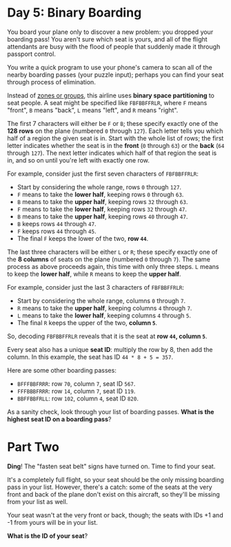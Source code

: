 # Day 5: Binary Boarding
You board your plane only to discover a new problem: you dropped your boarding pass! You aren't sure which seat is yours, 
and all of the flight attendants are busy with the flood of people that suddenly made it through passport control.

You write a quick program to use your phone's camera to scan all of the nearby boarding passes (your puzzle input); 
perhaps you can find your seat through process of elimination.

Instead of [zones or groups](https://www.youtube.com/watch?v=oAHbLRjF0vo), this airline uses **binary space 
partitioning** to seat people. A seat might be specified like `FBFBBFFRLR`, where `F` means "front", `B` means "back", 
`L` means "left", and `R` means "right".

The first 7 characters will either be `F` or `B`; these specify exactly one of the **128 rows** on the plane (numbered 
`0` through `127`). Each letter tells you which half of a region the given seat is in. Start with the whole list of rows; 
the first letter indicates whether the seat is in the **front** (`0` through `63`) or the **back** (`64` through `127`). 
The next letter indicates which half of that region the seat is in, and so on until you're left with exactly one row.

For example, consider just the first seven characters of `FBFBBFFRLR`:
* Start by considering the whole range, rows `0` through `127`.
* `F` means to take the **lower half**, keeping rows `0` through `63`.
* `B` means to take the **upper half**, keeping rows `32` through `63`.
* `F` means to take the **lower half**, keeping rows `32` through `47`.
* `B` means to take the **upper half**, keeping rows `40` through `47`.
* `B` keeps rows `44` through `47`.
* `F` keeps rows `44` through `45`.
* The final `F` keeps the lower of the two, **row `44`**.

The last three characters will be either `L` or `R`; these specify exactly one of the **8 columns** of seats on the 
plane (numbered `0` through `7`). The same process as above proceeds again, this time with only three steps. `L` means 
to keep the **lower half**, while `R` means to keep the **upper half**.

For example, consider just the last 3 characters of `FBFBBFFRLR`:
* Start by considering the whole range, columns `0` through `7`.
* `R` means to take the **upper half**, keeping columns `4` through `7`.
* `L` means to take the **lower half**, keeping columns `4` through `5`.
* The final `R` keeps the upper of the two, **column `5`**.

So, decoding `FBFBBFFRLR` reveals that it is the seat at **row `44`, column `5`**.

Every seat also has a unique **seat ID**: multiply the row by 8, then add the column. In this example, the seat has ID 
`44 * 8 + 5 = 357`.

Here are some other boarding passes:
* `BFFFBBFRRR`: row `70`, column `7`, seat ID `567`.
* `FFFBBBFRRR`: row `14`, column `7`, seat ID `119`.
* `BBFFBBFRLL`: row `102`, column `4`, seat ID `820`.

As a sanity check, look through your list of boarding passes. **What is the highest seat ID on a boarding pass**?

# Part Two
**Ding**! The "fasten seat belt" signs have turned on. Time to find your seat.

It's a completely full flight, so your seat should be the only missing boarding pass in your list. However, there's a 
catch: some of the seats at the very front and back of the plane don't exist on this aircraft, so they'll be missing 
from your list as well.

Your seat wasn't at the very front or back, though; the seats with IDs +1 and -1 from yours will be in your list.

**What is the ID of your seat**?
